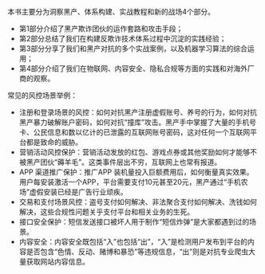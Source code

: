 本书主要分为洞察黑产、体系构建、实战教程和新的战场4个部分。

- 第1部分介绍了黑产欺诈团伙的运作套路和攻击手段；
- 第2部分总结了我们在构建反欺诈技术体系过程中沉淀的实践经验；
- 第3部分分享了我们和黑产对抗的多个实战案例，以及机器学习算法的综合运用；
- 第4部分介绍了我们在物联网、内容安全、隐私合规等方面的实践和对海外厂商的观察。

常见的风控场景举例：

- 注册和登录场景的风控：如何对抗黑产注册虚假账号、养号的行为，如何对抗黑产暴力破解账户密码，如何对抗“撞库”攻击。黑产手中掌握了大量的手机号卡、公民信息和数以亿计的已泄露的互联网账号密码，这对任何一个互联网平台都是致命的威胁。
- 营销活动风控保护：营销活动发放的红包、游戏点券或其他奖励如何才能够不被黑产团伙“薅羊毛”。这类事件层出不穷，互联网上也常有报道。
- APP 渠道推广保护：推广APP 装机量投入巨额费用后，如何衡量真实效果。用户每安装激活一个APP，平台需要支付10元甚至20元，黑产通过“手机农场”虚假安装已经是广告行业顽疾。
- 交易和支付场景风控：盗号支付如何解决、非法聚合支付如何解决、洗钱如何解决，这些合规性问题关乎支付平台和相关业务的生死。
- 接口安全保护：短信发送接口被坏人用于制作“短信炸弹”是大家都遇到过的场景。
- 内容安全：内容安全既包括“入”也包括“出”，“入”是检测用户发布到平台的内容是否包含“色情、反动、赌博和暴恐”等违规信息，“出”则是对抗专业爬虫大量获取网站内容信息。